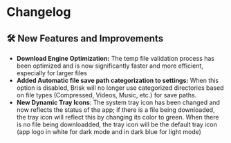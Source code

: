 # Changelog

## :hammer_and_wrench: New Features and Improvements
- **Download Engine Optimization:**
  The temp file validation process has been optimized and is now significantly faster and more efficient, especially for larger files
- **Added Automatic file save path categorization to settings:**
  When this option is disabled, Brisk will no longer use categorized directories based on file types (Compressed, Videos, Music, etc.) for save paths.
- **New Dynamic Tray Icons**:
  The system tray icon has been changed and now reflects the status of the app; if there is a file being downloaded, the tray icon will reflect this by changing its color to green. When there is no file being downloadded, the tray icon will be the default tray icon (app logo in white for dark mode and in dark blue for light mode)
